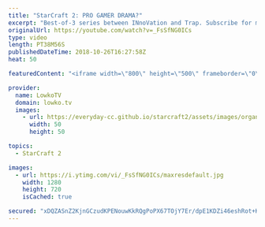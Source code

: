 ```yaml
---
title: "StarCraft 2: PRO GAMER DRAMA?"
excerpt: "Best-of-3 series between INnoVation and Trap. Subscribe for more videos: http://lowko.tv/youtube Massive Neural Parasite: https://goo.gl/yX3tHx  Interesting games. Very cool series of games, however both players are typing constantly in the in-game chat. This is not something that we usually see at this"
originalUrl: https://youtube.com/watch?v=_FsSfNG0ICs
type: video
length: PT38M56S
publishedDateTime: 2018-10-26T16:27:58Z
heat: 50

featuredContent: "<iframe width=\"800\" height=\"500\" frameborder=\"0\" src=\"https://www.youtube.com/embed/_FsSfNG0ICs\" allow=\"accelerometer; autoplay; encrypted-media; gyroscope; picture-in-picture\" allowfullscreen></iframe>"

provider:
  name: LowkoTV
  domain: lowko.tv
  images:
    - url: https://everyday-cc.github.io/starcraft2/assets/images/organizations/lowko.tv-50x50.jpg
      width: 50
      height: 50

topics:
  - StarCraft 2

images:
  - url: https://i.ytimg.com/vi/_FsSfNG0ICs/maxresdefault.jpg
    width: 1280
    height: 720
    isCached: true

secured: "xDQZASnZ2KjnGCzudKPENouwKkRQgPoPX67TOjY7Er/dpE1KDZi46eshRot+K5jS/kL97lccHtlQFR7CM/mn7bNp28kJwsTH4csqsSC9HZdYIGLgY5YYeIE8OlctxBILy40HEEz6b82/DXnYi8uX7XMC1FqHtmIdf4+kqDYttAMoo20FdWuJnzH1HDX7Ji649Pte6djaL/62enmY51888K6Sa9kWc5Kk+rzObn6+FPVKLuU3oiV4g5uDqvr0q4EWfulv+LX5dvIhUDZrFO9YBzISdsPOD1iKISddsaQl/WLsMFUQW/htX11zzgg3tZrFsmmYyfZppraClGzRINwgbjJbN0s72hLmjNtEGTvMHz7GE4E4QkzGfuf3p33oJbojvqsheJ/mZ7+PbT1R7DnO4Qx61tLLgBwInpjg9uo6mlQ=;5N5NNSb1rbo85WCkdASulg=="
---
```


